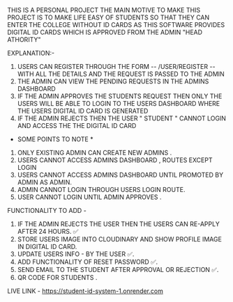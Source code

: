 THIS IS A PERSONAL PROJECT THE MAIN MOTIVE TO MAKE THIS PROJECT IS TO MAKE LIFE EASY OF STUDENTS SO THAT THEY CAN ENTER THE COLLEGE WITHOUT ID CARDS AS THIS SOFTWARE PROVIDES DIGITAL ID CARDS WHICH IS APPROVED FROM THE ADMIN "HEAD ATHORITY"

EXPLANATION:-

1. USERS CAN REGISTER THROUGH THE FORM -- /USER/REGISTER -- WITH ALL THE DETAILS AND THE REQUEST IS PASSED TO THE ADMIN
2. THE ADMIN CAN VIEW THE PENDING REQUESTS IN THE ADMINS DASHBOARD
3. IF THE ADMIN APPROVES THE STUDENTS REQUEST THEN ONLY THE USERS WILL BE ABLE TO LOGIN TO THE USERS DASHBOARD WHERE THE USERS DIGITAL ID CARD IS GENERATED
4. IF THE ADMIN REJECTS THEN THE USER " STUDENT " CANNOT LOGIN AND ACCESS THE THE DIGITAL ID CARD

- SOME POINTS TO NOTE \*

1. ONLY EXISTING ADMIN CAN CREATE NEW ADMINS .
2. USERS CANNOT ACCESS ADMINS DASHBOARD , ROUTES EXCEPT LOGIN
3. USERS CANNOT ACCESS ADMINS DASHBOARD UNTIL PROMOTED BY ADMIN AS ADMIN.
4. ADMIN CANNOT LOGIN THROUGH USERS LOGIN ROUTE.
5. USER CANNOT LOGIN UNTIL ADMIN APPROVES .

FUNCTIONALITY TO ADD -

1. IF THE ADMIN REJECTS THE USER THEN THE USERS CAN RE-APPLY AFTER 24 HOURS. ✅
2. STORE USERS IMAGE INTO CLOUDINARY AND SHOW PROFILE IMAGE IN DIGITAL ID CARD.
3. UPDATE USERS INFO - BY THE USER ✅.
4. ADD FUNCTIONALITY OF RESET PASSWORD ✅.
5. SEND EMAIL TO THE STUDENT AFTER APPROVAL OR REJECTION ✅.
6. QR CODE FOR STUDENTS .

LIVE LINK - https://student-id-system-1.onrender.com
